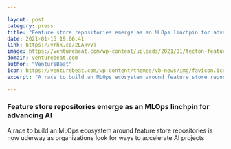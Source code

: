 ```yaml
---

layout: post
category: press
title: "Feature store repositories emerge as an MLOps linchpin for advancing AI"
date: 2021-01-15 19:06:41
link: https://vrhk.co/2LAkvVT
image: https://venturebeat.com/wp-content/uploads/2021/01/tecton-feature-store.png?w=1200&strip=all
domain: venturebeat.com
author: "VentureBeat"
icon: https://venturebeat.com/wp-content/themes/vb-news/img/favicon.ico
excerpt: "A race to build an MLOps ecosystem around feature store repositories is now uderway as organizations look for ways to accelerate AI projects"

---
```


### Feature store repositories emerge as an MLOps linchpin for advancing AI

A race to build an MLOps ecosystem around feature store repositories is now uderway as organizations look for ways to accelerate AI projects